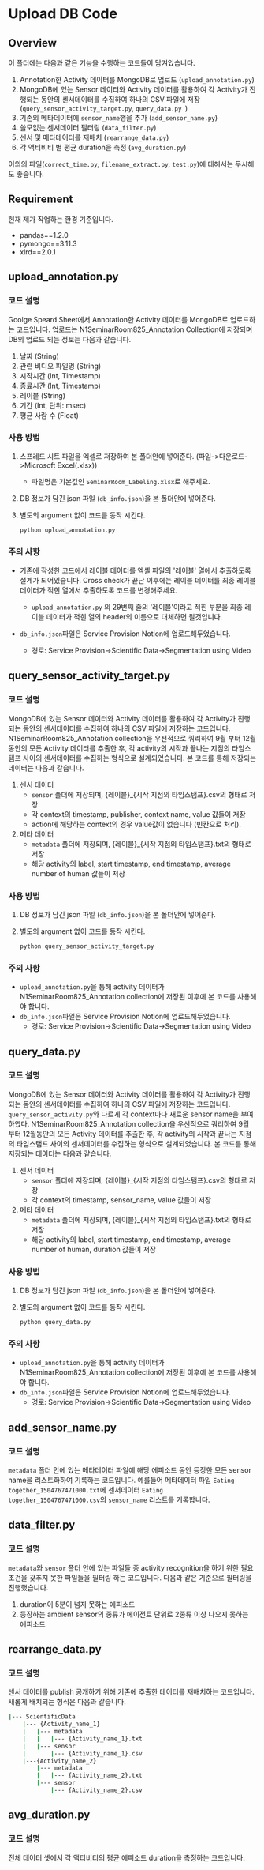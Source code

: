 # Upload DB Code

## Overview

이 폴더에는 다음과 같은 기능을 수행하는 코드들이 담겨있습니다. 

1. Annotation한 Activity 데이터를 MongoDB로 업로드 (`upload_annotation.py`)
2. MongoDB에 있는 Sensor 데이터와 Activity 데이터를 활용하여 각 Activity가 진행되는 동안의 센서데이터를 수집하여 하나의 CSV 파일에 저장 (`query_sensor_activity_target.py`, `query_data.py `)
3. 기존의 메타데이터에 `sensor_name`행을 추가 (`add_sensor_name.py`)
4. 쓸모없는 센서데이터 필터링 (`data_filter.py`)
5. 센서 및 메타데이터를 재배치 (`rearrange_data.py`)
6. 각 액티비티 별 평균 duration을 측정 (`avg_duration.py`)

이외의 파일(`correct_time.py`, `filename_extract.py`, `test.py`)에 대해서는 무시해도 좋습니다.

## Requirement

현재 제가 작업하는 환경 기준입니다.

* pandas==1.2.0
* pymongo==3.11.3
* xlrd==2.0.1

## upload_annotation.py

### 코드 설명

Goolge Speard Sheet에서 Annotation한 Activity 데이터를 MongoDB로 업로드하는 코드입니다. 업로드는 N1SeminarRoom825_Annotation Collection에 저장되며 DB의 업로드 되는 정보는 다음과 같습니다.

1. 날짜 (String)
2. 관련 비디오 파일명 (String)
3. 시작시간 (Int, Timestamp)
4. 종료시간 (Int, Timestamp)
5. 레이블 (String)
6. 기간 (Int, 단위: msec)
7. 평균 사람 수 (Float)

### 사용 방법

1. 스프레드 시트 파일을 엑셀로 저장하여 본 폴더안에 넣어준다. (파일->다운로드->Microsoft Excel(.xlsx))

   * 파일명은 기본값인 `SeminarRoom_Labeling.xlsx`로 해주세요.

2. DB 정보가 담긴 json 파일 (`db_info.json`)을 본 폴더안에 넣어준다. 

3. 별도의 argument 없이 코드를 동작 시킨다.

   ```bash
   python upload_annotation.py
   ```

### 주의 사항

* 기존에 작성한 코드에서 레이블 데이터를 엑셀 파일의 '레이블' 열에서 추출하도록 설계가 되어있습니다. Cross check가 끝난 이후에는 레이블 데이터를 최종 레이블 데이터가 적힌 열에서 추출하도록 코드를 변경해주세요.
  *  `upload_annotation.py` 의 29번째 줄의 '레이블'이라고 적힌 부분을 최종 레이블 데이터가 적힌 열의 header의 이름으로 대체하면 될것입니다.

* `db_info.json`파일은 Service Provision Notion에 업로드해두었습니다.
  * 경로: Service Provision->Scientific Data->Segmentation using Video

## query_sensor_activity_target.py 

### 코드 설명

MongoDB에 있는 Sensor 데이터와 Activity 데이터를 활용하여 각 Activity가 진행되는 동안의 센서데이터를 수집하여 하나의 CSV 파일에 저장하는 코드입니다. N1SeminarRoom825_Annotation collection을 우선적으로 쿼리하여 9월 부터 12월동안의 모든 Activity 데이터를 추출한 후, 각 activity의 시작과 끝나는 지점의 타임스탬프 사이의 센서데이터를 수집하는 형식으로 설계되었습니다. 본 코드를 통해 저장되는 데이터는 다음과 같습니다.

1. 센서 데이터
   * `sensor` 폴더에 저장되며, {레이블}_{시작 지점의 타임스탬프}.csv의 형태로 저장
   * 각 context의 timestamp, publisher, context name, value 값들이 저장
   * action에 해당하는 context의 경우 value값이 없습니다 (빈칸으로 처리).
2. 메타 데이터
   * `metadata` 폴더에 저장되며, {레이블}_{시작 지점의 타임스탬프}.txt의 형태로 저장
   * 해당 activity의 label, start timestamp, end timestamp, average number of human 값들이 저장

### 사용 방법

1. DB 정보가 담긴 json 파일 (`db_info.json`)을 본 폴더안에 넣어준다. 

2. 별도의 argument 없이 코드를 동작 시킨다.

   ```bash
   python query_sensor_activity_target.py
   ```

### 주의 사항

* `upload_annotation.py`을 통해 activity 데이터가 N1SeminarRoom825_Annotation collection에 저장된 이후에 본 코드를 사용해야 합니다. 
* `db_info.json`파일은 Service Provision Notion에 업로드해두었습니다.
  * 경로: Service Provision->Scientific Data->Segmentation using Video

## query_data.py 

### 코드 설명

MongoDB에 있는 Sensor 데이터와 Activity 데이터를 활용하여 각 Activity가 진행되는 동안의 센서데이터를 수집하여 하나의 CSV 파일에 저장하는 코드입니다. `query_sensor_activity.py`와 다르게 각 context마다 새로운 sensor name을 부여하였다. N1SeminarRoom825_Annotation collection을 우선적으로 쿼리하여 9월 부터 12월동안의 모든 Activity 데이터를 추출한 후, 각 activity의 시작과 끝나는 지점의 타임스탬프 사이의 센서데이터를 수집하는 형식으로 설계되었습니다. 본 코드를 통해 저장되는 데이터는 다음과 같습니다.

1. 센서 데이터
   * `sensor` 폴더에 저장되며, {레이블}_{시작 지점의 타임스탬프}.csv의 형태로 저장
   * 각 context의 timestamp, sensor_name, value 값들이 저장
2. 메타 데이터
   * `metadata` 폴더에 저장되며, {레이블}_{시작 지점의 타임스탬프}.txt의 형태로 저장
   * 해당 activity의 label, start timestamp, end timestamp, average number of human, duration 값들이 저장

### 사용 방법

1. DB 정보가 담긴 json 파일 (`db_info.json`)을 본 폴더안에 넣어준다. 

2. 별도의 argument 없이 코드를 동작 시킨다.

   ```bash
   python query_data.py
   ```

### 주의 사항

* `upload_annotation.py`을 통해 activity 데이터가 N1SeminarRoom825_Annotation collection에 저장된 이후에 본 코드를 사용해야 합니다. 
* `db_info.json`파일은 Service Provision Notion에 업로드해두었습니다.
  * 경로: Service Provision->Scientific Data->Segmentation using Video

## add_sensor_name.py

### 코드 설명

`metadata` 폴더 안에 있는 메타데이터 파일에 해당 에피소드 동안 등장한 모든 sensor name을 리스트화하여 기록하는 코드입니다. 예를들어 메타데이터 파일 `Eating together_1504767471000.txt`에 센서데이터 `Eating together_1504767471000.csv`의 `sensor_name` 리스트를 기록합니다.

## data_filter.py

### 코드 설명

`metadata`와 `sensor` 폴더 안에 있는 파일들 중 activity recognition을 하기 위한 필요조건을 갖추지 못한 파일들을 필터링 하는 코드입니다. 다음과 같은 기준으로 필터링을 진행했습니다.

1. duration이 5분이 넘지 못하는 에피소드
2. 등장하는 ambient sensor의 종류가 에이전트 단위로 2종류 이상 나오지 못하는 에피소드 

## rearrange_data.py

### 코드 설명

센서 데이터를 publish 공개하기 위해 기존에 추출한 데이터를 재배치하는 코드입니다. 새롭게 배치되는 형식은 다음과 같습니다.

```bash
|--- ScientificData
	|--- {Activity_name_1}
	|	|--- metadata
	|	|	|--- {Activity_name_1}.txt
	|	|--- sensor
	|		|--- {Activity_name_1}.csv
	|---{Activity_name_2}
		|--- metadata
		|	|--- {Activity_name_2}.txt
		|--- sensor
			|--- {Activity_name_2}.csv
```

## avg_duration.py

### 코드 설명

전체 데이터 셋에서 각 액티비티의 평균 에피소드 duration을 측정하는 코드입니다.